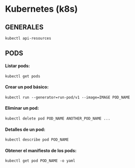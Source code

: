 # Kubernetes (k8s)

## GENERALES

```
kubectl api-resources
```

## PODS

#### Listar pods:

```
kubectl get pods
```

#### Crear un pod básico:

```
kubectl run --generator=run-pod/v1 --image=IMAGE POD_NAME
```

#### Eliminar un pod:

```
kubectl delete pod POD_NAME ANOTHER_POD_NAME ...
```

#### Detalles de un pod:

```
kubectl describe pod POD_NAME
```

#### Obtener el manifiesto de los pods:

```
kubectl get pod POD_NAME -o yaml
```
